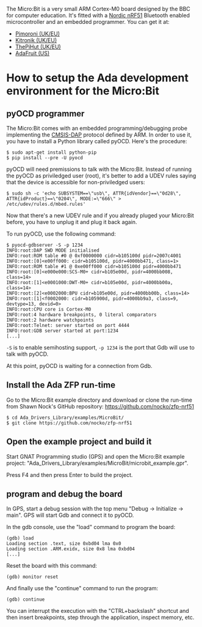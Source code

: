 The Micro:Bit is a very small ARM Cortex-M0 board designed by the BBC for
computer education. It's fitted with a [Nordic
nRF51](https://www.nordicsemi.com/eng/Products/Bluetooth-low-energy/nRF51822)
Bluetooth enabled microcontroller and an embedded programmer. You can get it
at:

 - [Pimoroni (UK/EU)](https://shop.pimoroni.com/collections/micro-bit/products/microbit)
 - [Kitronik (UK/EU)](https://www.kitronik.co.uk/5613-bbc-microbit-board-only.html)
 - [ThePiHut (UK/EU)](https://thepihut.com/collections/microbit/products/micro-bit)
 - [AdaFruit (US)](https://www.adafruit.com/products/3362)

# How to setup the Ada development environment for the Micro:Bit

## pyOCD programmer

The Micro:Bit comes with an embedded programming/debugging probe implementing
the
[CMSIS-DAP](https://docs.mbed.com/docs/mbed-os-handbook/en/latest/advanced/DAP/)
protocol defined by ARM. In order to use it, you have to install a Python
library called pyOCD. Here's the procedure:

```
$ sudo apt-get install python-pip
$ pip install --pre -U pyocd
```

pyOCD will need premissions to talk with the Micro:Bit. Instead of running the
pyOCD as priviledged user (root), it's better to add a UDEV rules saying that
the device is accessible for non-priviledged users:

`$ sudo sh -c 'echo SUBSYSTEM==\"usb\", ATTR{idVendor}==\"0d28\", ATTR{idProduct}==\"0204\", MODE:=\"666\" > /etc/udev/rules.d/mbed.rules'`

Now that there's a new UDEV rule and if you already pluged your Micro:Bit
before, you have to unplug it and plug it back again.

To run pyOCD, use the following command:

```
$ pyocd-gdbserver -S -p 1234
INFO:root:DAP SWD MODE initialised
INFO:root:ROM table #0 @ 0xf0000000 cidr=b105100d pidr=2007c4001
INFO:root:[0]<e00ff000: cidr=b105100d, pidr=4000bb471, class=1>
INFO:root:ROM table #1 @ 0xe00ff000 cidr=b105100d pidr=4000bb471
INFO:root:[0]<e000e000:SCS-M0+ cidr=b105e00d, pidr=4000bb008, class=14>
INFO:root:[1]<e0001000:DWT-M0+ cidr=b105e00d, pidr=4000bb00a, class=14>
INFO:root:[2]<e0002000:BPU cidr=b105e00d, pidr=4000bb00b, class=14>
INFO:root:[1]<f0002000: cidr=b105900d, pidr=4000bb9a3, class=9, devtype=13, devid=0>
INFO:root:CPU core is Cortex-M0
INFO:root:4 hardware breakpoints, 0 literal comparators
INFO:root:2 hardware watchpoints
INFO:root:Telnet: server started on port 4444
INFO:root:GDB server started at port:1234
[...]
```

`-S` is to enable semihosting support, `-p 1234` is the port that Gdb will use
to talk with pyOCD.

At this point, pyOCD is waiting for a connection from Gdb.

## Install the Ada ZFP run-time

Go to the Micro:Bit example directory and download or clone the run-time from
Shawn Nock's GitHub repository: https://github.com/nocko/zfp-nrf51

```
$ cd Ada_Drivers_Library/examples/MicroBit/
$ git clone https://github.com/nocko/zfp-nrf51
```

## Open the example project and build it

Start GNAT Programming studio (GPS) and open the Micro:Bit example project:
"Ada_Drivers_Library/examples/MicroBit/microbit_example.gpr".

Press F4 and then press Enter to build the project.

## program and debug the board

In GPS, start a debug session with the top menu "Debug -> Initialize -> main".
GPS will start Gdb and connect it to pyOCD.

In the gdb console, use the "load" command to program the board:

```
(gdb) load
Loading section .text, size 0xbd04 lma 0x0
Loading section .ARM.exidx, size 0x8 lma 0xbd04
[...]
```
Reset the board with this command:

`(gdb) monitor reset`

And finally use the "continue" command to run the program:

`(gdb) continue`

You can interrupt the execution with the "CTRL+backslash" shortcut and then
insert breakpoints, step through the application, inspect memory, etc.
